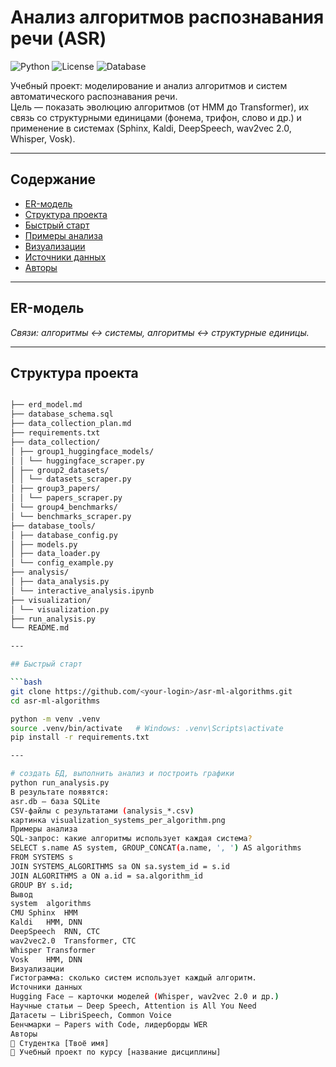 # Анализ алгоритмов распознавания речи (ASR)

![Python](https://img.shields.io/badge/Python-3.11-blue.svg)
![License](https://img.shields.io/badge/License-MIT-green.svg)
![Database](https://img.shields.io/badge/Database-SQLite-lightgrey.svg)

Учебный проект: моделирование и анализ алгоритмов и систем автоматического распознавания речи.  
Цель — показать эволюцию алгоритмов (от HMM до Transformer), их связь со структурными единицами (фонема, трифон, слово и др.) и применение в системах (Sphinx, Kaldi, DeepSpeech, wav2vec 2.0, Whisper, Vosk).

---

## Содержание
- [ER-модель](#er-модель)
- [Структура проекта](#структура-проекта)
- [Быстрый старт](#быстрый-старт)
- [Примеры анализа](#примеры-анализа)
- [Визуализации](#визуализации)
- [Источники данных](#источники-данных)
- [Авторы](#авторы)

---

## ER-модель
  
*Связи: алгоритмы ↔ системы, алгоритмы ↔ структурные единицы.*

---

## Структура проекта

```bash

├── erd_model.md
├── database_schema.sql
├── data_collection_plan.md
├── requirements.txt
├── data_collection/
│ ├── group1_huggingface_models/
│ │ └── huggingface_scraper.py
│ ├── group2_datasets/
│ │ └── datasets_scraper.py
│ ├── group3_papers/
│ │ └── papers_scraper.py
│ └── group4_benchmarks/
│ └── benchmarks_scraper.py
├── database_tools/
│ ├── database_config.py
│ ├── models.py
│ ├── data_loader.py
│ └── config_example.py
├── analysis/
│ ├── data_analysis.py
│ └── interactive_analysis.ipynb
├── visualization/
│ └── visualization.py
├── run_analysis.py
└── README.md

---

## Быстрый старт

```bash
git clone https://github.com/<your-login>/asr-ml-algorithms.git
cd asr-ml-algorithms

python -m venv .venv
source .venv/bin/activate   # Windows: .venv\Scripts\activate
pip install -r requirements.txt

---

# создать БД, выполнить анализ и построить графики
python run_analysis.py
В результате появятся:
asr.db — база SQLite
CSV-файлы с результатами (analysis_*.csv)
картинка visualization_systems_per_algorithm.png
Примеры анализа
SQL-запрос: какие алгоритмы использует каждая система?
SELECT s.name AS system, GROUP_CONCAT(a.name, ', ') AS algorithms
FROM SYSTEMS s
JOIN SYSTEMS_ALGORITHMS sa ON sa.system_id = s.id
JOIN ALGORITHMS a ON a.id = sa.algorithm_id
GROUP BY s.id;
Вывод
system	algorithms
CMU Sphinx	HMM
Kaldi	HMM, DNN
DeepSpeech	RNN, CTC
wav2vec2.0	Transformer, CTC
Whisper	Transformer
Vosk	HMM, DNN
Визуализации
Гистограмма: сколько систем использует каждый алгоритм.
Источники данных
Hugging Face — карточки моделей (Whisper, wav2vec 2.0 и др.)
Научные статьи — Deep Speech, Attention is All You Need
Датасеты — LibriSpeech, Common Voice
Бенчмарки — Papers with Code, лидерборды WER
Авторы
👤 Студентка [Твоё имя]
📘 Учебный проект по курсу [название дисциплины]
